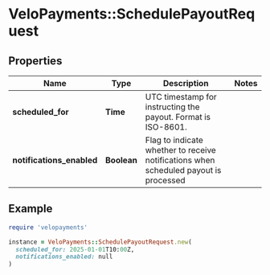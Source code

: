 # VeloPayments::SchedulePayoutRequest

## Properties

| Name | Type | Description | Notes |
| ---- | ---- | ----------- | ----- |
| **scheduled_for** | **Time** | UTC timestamp for instructing the payout. Format is ISO-8601. |  |
| **notifications_enabled** | **Boolean** | Flag to indicate whether to receive notifications when scheduled payout is processed |  |

## Example

```ruby
require 'velopayments'

instance = VeloPayments::SchedulePayoutRequest.new(
  scheduled_for: 2025-01-01T10:00Z,
  notifications_enabled: null
)
```

